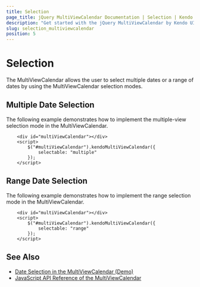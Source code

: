 ```yaml
---
title: Selection
page_title: jQuery MultiViewCalendar Documentation | Selection | Kendo UI
description: "Get started with the jQuery MultiViewCalendar by Kendo UI and implement multiple and range-date selections."
slug: selection_multiviewcalendar
position: 5
---
```


# Selection

The MultiViewCalendar allows the user to select multiple dates or a range of dates by using the MultiViewCalendar selection modes.

## Multiple Date Selection

The following example demonstrates how to implement the multiple-view selection mode in the MultiViewCalendar.

```dojo
    <div id="multiViewCalendar"></div>
    <script>
        $("#multiViewCalendar").kendoMultiViewCalendar({
            selectable: "multiple"
        });
    </script>
```

## Range Date Selection

The following example demonstrates how to implement the range selection mode in the MultiViewCalendar.

```dojo
    <div id="multiViewCalendar"></div>
    <script>
        $("#multiViewCalendar").kendoMultiViewCalendar({
            selectable: "range"
        });
    </script>
```

## See Also

* [Date Selection in the MultiViewCalendar (Demo)](https://demos.telerik.com/kendo-ui/multiviewcalendar/selection)
* [JavaScript API Reference of the MultiViewCalendar](/api/javascript/ui/multiviewcalendar)
